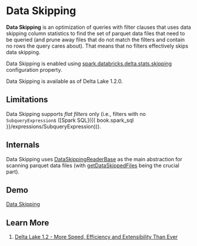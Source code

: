 # Data Skipping

**Data Skipping** is an optimization of queries with filter clauses that uses data skipping column statistics to find the set of parquet data files that need to be queried (and prune away files that do not match the filters and contain no rows the query cares about). That means that no filters effectively skips data skipping.

Data Skipping is enabled using [spark.databricks.delta.stats.skipping](../DeltaSQLConf.md#DELTA_STATS_SKIPPING) configuration property.

Data Skipping is available as of Delta Lake 1.2.0.

## Limitations

Data Skipping supports _flat filters_ only (i.e., filters with no `SubqueryExpression`s ([Spark SQL]({{ book.spark_sql }}/expressions/SubqueryExpression))).

## Internals

Data Skipping uses [DataSkippingReaderBase](DataSkippingReaderBase.md) as the main abstraction for scanning parquet data files (with [getDataSkippedFiles](DataSkippingReaderBase.md#getDataSkippedFiles) being the crucial part).

## Demo

[Data Skipping](../demo/data-skipping.md)

## Learn More

1. [Delta Lake 1.2 - More Speed, Efficiency and Extensibility Than Ever](https://delta.io/blog/2022-05-05-delta-lake-1-2-released/)
